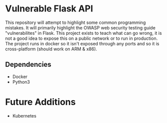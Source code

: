 # Vulnerable Flask API
This repository will attempt to highlight some common programming mistakes.
It will primarily highlight the OWASP web security testing guide "vulnerabilites" in Flask.
This project exists to teach what can go wrong, it is not a good idea to expose this on a public network or to run in production.
The project runs in docker so it isn't exposed through any ports and so it is cross-platform (should work on ARM & x86).

## Dependencies
- Docker
- Python3

# Future Additions
- Kubernetes